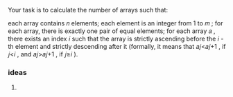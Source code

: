 Your task is to calculate the number of arrays such that:

each array contains 𝑛
 elements;
each element is an integer from 1
 to 𝑚
;
for each array, there is exactly one pair of equal elements;
for each array 𝑎
, there exists an index 𝑖
 such that the array is strictly ascending before the 𝑖
-th element and strictly descending after it (formally, it means that 𝑎𝑗<𝑎𝑗+1
, if 𝑗<𝑖
, and 𝑎𝑗>𝑎𝑗+1
, if 𝑗≥𝑖
).


### ideas
1. 